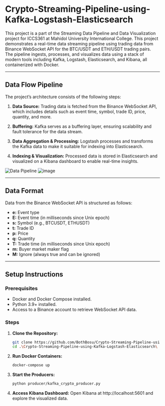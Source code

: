 # Crypto-Streaming-Pipeline-using-Kafka-Logstash-Elasticsearch

This project is a part of the Streaming Data Pipeline and Data Visualization project for ICCS361 at Mahidol University International College. This project demonstrates a real-time data streaming pipeline using trading data from Binance WebSocket API for the BTC/USDT and ETH/USDT trading pairs. The pipeline ingests, processes, and visualizes data using a stack of modern tools including Kafka, Logstash, Elasticsearch, and Kibana, all containerized with Docker.

---

## Data Flow Pipeline

The project’s architecture consists of the following steps:

1. **Data Source:** Trading data is fetched from the Binance WebSocket API, which includes details such as event time, symbol, trade ID, price, quantity, and more.

2. **Buffering:** Kafka serves as a buffering layer, ensuring scalability and fault tolerance for the data stream.

3. **Data Aggregation & Processing:** Logstash processes and transforms the Kafka data to make it suitable for indexing into Elasticsearch.

4. **Indexing & Visualization:** Processed data is stored in Elasticsearch and visualized on a Kibana dashboard to enable real-time insights.

![Data Pipeline](https://github.com/user-attachments/assets/a8285119-7c6e-491e-9fda-4b8d334156a9)
![image](https://github.com/user-attachments/assets/fb35622d-ff06-4a70-8fb9-ecd03ea32824)

---

## Data Format

Data from the Binance WebSocket API is structured as follows:

- **e:** Event type
- **E:** Event time (in milliseconds since Unix epoch)
- **s:** Symbol (e.g., BTCUSDT, ETHUSDT)
- **t:** Trade ID
- **p:** Price
- **q:** Quantity
- **T:** Trade time (in milliseconds since Unix epoch)
- **m:** Buyer market maker flag
- **M:** Ignore (always true and can be ignored)
  
---

## Setup Instructions

### Prerequisites
- Docker and Docker Compose installed.
- Python 3.9+ installed.
- Access to a Binance account to retrieve WebSocket API data.

### Steps

1. **Clone the Repository:**
   ```bash
   git clone https://github.com/BothBosu/Crypto-Streaming-Pipeline-using-Kafka-Logstash-Elasticsearch.git
   cd .\Crypto-Streaming-Pipeline-using-Kafka-Logstash-Elasticsearch\

2. **Run Docker Containers:**
     ```bash
    docker-compose up
     ```

3. **Start the Producers:**
   ```bash
   python producer/kafka_crypto_producer.py
   ```

4. **Access Kibana Dashboard:** Open Kibana at http://localhost:5601 and explore the visualized data.
